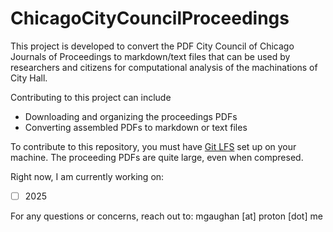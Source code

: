 # ChicagoCityCouncilProceedings

This project is developed to convert the PDF City Council of Chicago Journals of Proceedings to markdown/text files that can be used by researchers and citizens for computational analysis of the machinations of City Hall. 

Contributing to this project can include 
- Downloading and organizing the proceedings PDFs
- Converting assembled PDFs to markdown or text files

To contribute to this repository, you must have [Git LFS](https://git-lfs.com/) set up on your machine. The proceeding PDFs are quite large, even when compresed.  

Right now, I am currently working on: 
- [ ] 2025

For any questions or concerns, reach out to: 
mgaughan [at] proton [dot] me 
